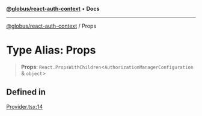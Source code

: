 [**@globus/react-auth-context**](../README.md) • **Docs**

***

[@globus/react-auth-context](../globals.md) / Props

# Type Alias: Props

> **Props**: `React.PropsWithChildren`\<`AuthorizationManagerConfiguration` & `object`\>

## Defined in

[Provider.tsx:14](https://github.com/globus/react-auth-context/blob/f12539af272bb8ebd6d198a34aa9ee5c5ed146c2/src/Provider.tsx#L14)
